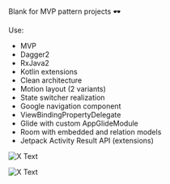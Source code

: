 Blank for MVP pattern projects 🕶

Use:
- MVP
- Dagger2
- RxJava2
- Kotlin extensions
- Clean architecture 
- Motion layout (2 variants)
- State switcher realization
- Google navigation component
- ViewBindingPropertyDelegate
- Glide with custom AppGlideModule
- Room with embedded and relation models
- Jetpack Activity Result API (extensions)

![X Text](https://i.ibb.co/NWL74nm/ezgif-com-gif-maker.gif)

![X Text](https://i.ibb.co/7Sfwft4/ezgif-com-gif-maker-1.gif)
